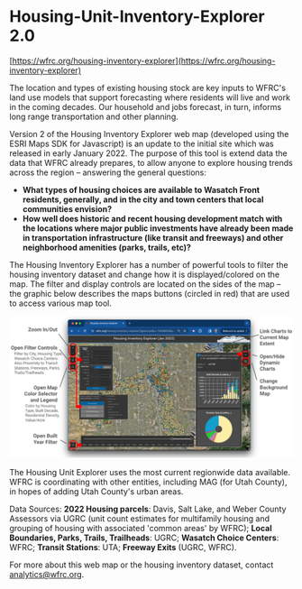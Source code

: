 # Housing-Unit-Inventory-Explorer 2.0

[https://wfrc.org/housing-inventory-explorer](https://wfrc.org/housing-inventory-explorer)

The location and types of existing housing stock are key inputs to WFRC's land use models that support forecasting where residents will live and work in the coming decades. Our household and jobs forecast, in turn, informs long range transportation and other planning.  

Version 2 of the Housing Inventory Explorer web map (developed using the ESRI Maps SDK for Javascript) is an update to the initial site which was released in early January 2022. The purpose of this tool is extend data the data that WFRC already prepares, to allow anyone to explore housing trends across the region – answering the general questions: 

- **What types of housing choices are available to Wasatch Front residents, generally, and in the city and town centers that local communities envision?**
- **How well does historic and recent housing development match with the locations where major public investments have already been made in transportation infrastructure (like transit and freeways) and other neighborhood amenities (parks, trails, etc)?**  

The Housing Inventory Explorer has a number of powerful tools to filter the housing inventory dataset and change how it is displayed/colored on the map. The filter and display controls are located on the sides of the map – the graphic below describes the maps buttons (circled in red) that are used to access various map tool.  

![alt text](images/graphic.png)

The Housing Unit Explorer uses the most current regionwide data available. WFRC is coordinating with other entities, including MAG (for Utah County), in hopes of adding Utah County's urban areas.

Data Sources: **2022 Housing parcels**: Davis, Salt Lake, and Weber County Assessors via UGRC (unit count estimates for multifamily housing and grouping of housing with associated 'common areas' by WFRC); **Local Boundaries, Parks, Trails, Trailheads**: UGRC; **Wasatch Choice Centers**: WFRC; **Transit Stations**: UTA; **Freeway Exits** (UGRC, WFRC).

For more about this web map or the housing inventory dataset, contact [analytics@wfrc.org](analytics@wfrc.org).


